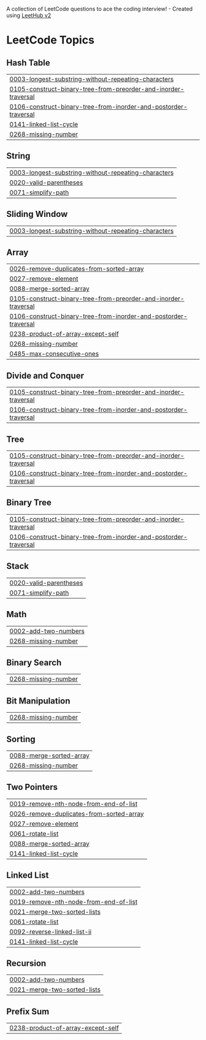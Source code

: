 A collection of LeetCode questions to ace the coding interview! - Created using [LeetHub v2](https://github.com/arunbhardwaj/LeetHub-2.0)
<!---LeetCode Topics Start-->
# LeetCode Topics
## Hash Table
|  |
| ------- |
| [0003-longest-substring-without-repeating-characters](https://github.com/Harsimar8/Leet_Code/tree/master/0003-longest-substring-without-repeating-characters) |
| [0105-construct-binary-tree-from-preorder-and-inorder-traversal](https://github.com/Harsimar8/Leet_Code/tree/master/0105-construct-binary-tree-from-preorder-and-inorder-traversal) |
| [0106-construct-binary-tree-from-inorder-and-postorder-traversal](https://github.com/Harsimar8/Leet_Code/tree/master/0106-construct-binary-tree-from-inorder-and-postorder-traversal) |
| [0141-linked-list-cycle](https://github.com/Harsimar8/Leet_Code/tree/master/0141-linked-list-cycle) |
| [0268-missing-number](https://github.com/Harsimar8/Leet_Code/tree/master/0268-missing-number) |
## String
|  |
| ------- |
| [0003-longest-substring-without-repeating-characters](https://github.com/Harsimar8/Leet_Code/tree/master/0003-longest-substring-without-repeating-characters) |
| [0020-valid-parentheses](https://github.com/Harsimar8/Leet_Code/tree/master/0020-valid-parentheses) |
| [0071-simplify-path](https://github.com/Harsimar8/Leet_Code/tree/master/0071-simplify-path) |
## Sliding Window
|  |
| ------- |
| [0003-longest-substring-without-repeating-characters](https://github.com/Harsimar8/Leet_Code/tree/master/0003-longest-substring-without-repeating-characters) |
## Array
|  |
| ------- |
| [0026-remove-duplicates-from-sorted-array](https://github.com/Harsimar8/Leet_Code/tree/master/0026-remove-duplicates-from-sorted-array) |
| [0027-remove-element](https://github.com/Harsimar8/Leet_Code/tree/master/0027-remove-element) |
| [0088-merge-sorted-array](https://github.com/Harsimar8/Leet_Code/tree/master/0088-merge-sorted-array) |
| [0105-construct-binary-tree-from-preorder-and-inorder-traversal](https://github.com/Harsimar8/Leet_Code/tree/master/0105-construct-binary-tree-from-preorder-and-inorder-traversal) |
| [0106-construct-binary-tree-from-inorder-and-postorder-traversal](https://github.com/Harsimar8/Leet_Code/tree/master/0106-construct-binary-tree-from-inorder-and-postorder-traversal) |
| [0238-product-of-array-except-self](https://github.com/Harsimar8/Leet_Code/tree/master/0238-product-of-array-except-self) |
| [0268-missing-number](https://github.com/Harsimar8/Leet_Code/tree/master/0268-missing-number) |
| [0485-max-consecutive-ones](https://github.com/Harsimar8/Leet_Code/tree/master/0485-max-consecutive-ones) |
## Divide and Conquer
|  |
| ------- |
| [0105-construct-binary-tree-from-preorder-and-inorder-traversal](https://github.com/Harsimar8/Leet_Code/tree/master/0105-construct-binary-tree-from-preorder-and-inorder-traversal) |
| [0106-construct-binary-tree-from-inorder-and-postorder-traversal](https://github.com/Harsimar8/Leet_Code/tree/master/0106-construct-binary-tree-from-inorder-and-postorder-traversal) |
## Tree
|  |
| ------- |
| [0105-construct-binary-tree-from-preorder-and-inorder-traversal](https://github.com/Harsimar8/Leet_Code/tree/master/0105-construct-binary-tree-from-preorder-and-inorder-traversal) |
| [0106-construct-binary-tree-from-inorder-and-postorder-traversal](https://github.com/Harsimar8/Leet_Code/tree/master/0106-construct-binary-tree-from-inorder-and-postorder-traversal) |
## Binary Tree
|  |
| ------- |
| [0105-construct-binary-tree-from-preorder-and-inorder-traversal](https://github.com/Harsimar8/Leet_Code/tree/master/0105-construct-binary-tree-from-preorder-and-inorder-traversal) |
| [0106-construct-binary-tree-from-inorder-and-postorder-traversal](https://github.com/Harsimar8/Leet_Code/tree/master/0106-construct-binary-tree-from-inorder-and-postorder-traversal) |
## Stack
|  |
| ------- |
| [0020-valid-parentheses](https://github.com/Harsimar8/Leet_Code/tree/master/0020-valid-parentheses) |
| [0071-simplify-path](https://github.com/Harsimar8/Leet_Code/tree/master/0071-simplify-path) |
## Math
|  |
| ------- |
| [0002-add-two-numbers](https://github.com/Harsimar8/Leet_Code/tree/master/0002-add-two-numbers) |
| [0268-missing-number](https://github.com/Harsimar8/Leet_Code/tree/master/0268-missing-number) |
## Binary Search
|  |
| ------- |
| [0268-missing-number](https://github.com/Harsimar8/Leet_Code/tree/master/0268-missing-number) |
## Bit Manipulation
|  |
| ------- |
| [0268-missing-number](https://github.com/Harsimar8/Leet_Code/tree/master/0268-missing-number) |
## Sorting
|  |
| ------- |
| [0088-merge-sorted-array](https://github.com/Harsimar8/Leet_Code/tree/master/0088-merge-sorted-array) |
| [0268-missing-number](https://github.com/Harsimar8/Leet_Code/tree/master/0268-missing-number) |
## Two Pointers
|  |
| ------- |
| [0019-remove-nth-node-from-end-of-list](https://github.com/Harsimar8/Leet_Code/tree/master/0019-remove-nth-node-from-end-of-list) |
| [0026-remove-duplicates-from-sorted-array](https://github.com/Harsimar8/Leet_Code/tree/master/0026-remove-duplicates-from-sorted-array) |
| [0027-remove-element](https://github.com/Harsimar8/Leet_Code/tree/master/0027-remove-element) |
| [0061-rotate-list](https://github.com/Harsimar8/Leet_Code/tree/master/0061-rotate-list) |
| [0088-merge-sorted-array](https://github.com/Harsimar8/Leet_Code/tree/master/0088-merge-sorted-array) |
| [0141-linked-list-cycle](https://github.com/Harsimar8/Leet_Code/tree/master/0141-linked-list-cycle) |
## Linked List
|  |
| ------- |
| [0002-add-two-numbers](https://github.com/Harsimar8/Leet_Code/tree/master/0002-add-two-numbers) |
| [0019-remove-nth-node-from-end-of-list](https://github.com/Harsimar8/Leet_Code/tree/master/0019-remove-nth-node-from-end-of-list) |
| [0021-merge-two-sorted-lists](https://github.com/Harsimar8/Leet_Code/tree/master/0021-merge-two-sorted-lists) |
| [0061-rotate-list](https://github.com/Harsimar8/Leet_Code/tree/master/0061-rotate-list) |
| [0092-reverse-linked-list-ii](https://github.com/Harsimar8/Leet_Code/tree/master/0092-reverse-linked-list-ii) |
| [0141-linked-list-cycle](https://github.com/Harsimar8/Leet_Code/tree/master/0141-linked-list-cycle) |
## Recursion
|  |
| ------- |
| [0002-add-two-numbers](https://github.com/Harsimar8/Leet_Code/tree/master/0002-add-two-numbers) |
| [0021-merge-two-sorted-lists](https://github.com/Harsimar8/Leet_Code/tree/master/0021-merge-two-sorted-lists) |
## Prefix Sum
|  |
| ------- |
| [0238-product-of-array-except-self](https://github.com/Harsimar8/Leet_Code/tree/master/0238-product-of-array-except-self) |
<!---LeetCode Topics End-->